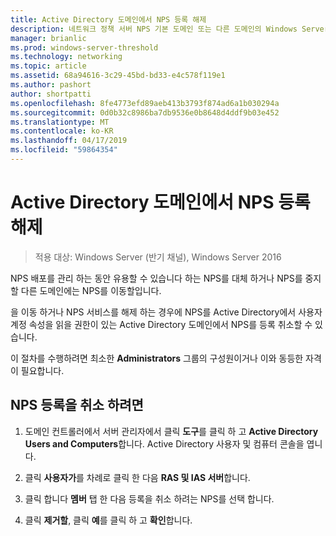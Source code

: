 ```yaml
---
title: Active Directory 도메인에서 NPS 등록 해제
description: 네트워크 정책 서버 NPS 기본 도메인 또는 다른 도메인의 Windows Server 2016에서 실행 하는 서버를 등록 하려면이 항목에서는 사용할 수 있습니다.
manager: brianlic
ms.prod: windows-server-threshold
ms.technology: networking
ms.topic: article
ms.assetid: 68a94616-3c29-45bd-bd33-e4c578f119e1
ms.author: pashort
author: shortpatti
ms.openlocfilehash: 8fe4773efd89aeb413b3793f874ad6a1b030294a
ms.sourcegitcommit: 0d0b32c8986ba7db9536e0b8648d4ddf9b03e452
ms.translationtype: MT
ms.contentlocale: ko-KR
ms.lasthandoff: 04/17/2019
ms.locfileid: "59864354"
---
```

# <a name="unregister-an-nps-from-an-active-directory-domain"></a>Active Directory 도메인에서 NPS 등록 해제

>적용 대상: Windows Server (반기 채널), Windows Server 2016

NPS 배포를 관리 하는 동안 유용할 수 있습니다 하는 NPS를 대체 하거나 NPS를 중지할 다른 도메인에는 NPS를 이동할입니다. 

을 이동 하거나 NPS 서비스를 해제 하는 경우에 NPS를 Active Directory에서 사용자 계정 속성을 읽을 권한이 있는 Active Directory 도메인에서 NPS를 등록 취소할 수 있습니다.

이 절차를 수행하려면 최소한 **Administrators** 그룹의 구성원이거나 이와 동등한 자격이 필요합니다.

## <a name="to-unregister-an-nps"></a>NPS 등록을 취소 하려면

1. 도메인 컨트롤러에서 서버 관리자에서 클릭 **도구**를 클릭 하 고 **Active Directory Users and Computers**합니다. Active Directory 사용자 및 컴퓨터 콘솔을 엽니다.

2. 클릭 **사용자가**를 차례로 클릭 한 다음 **RAS 및 IAS 서버**합니다.

3. 클릭 합니다 **멤버** 탭 한 다음 등록을 취소 하려는 NPS를 선택 합니다.

4. 클릭 **제거할**, 클릭 **예**를 클릭 하 고 **확인**합니다.

